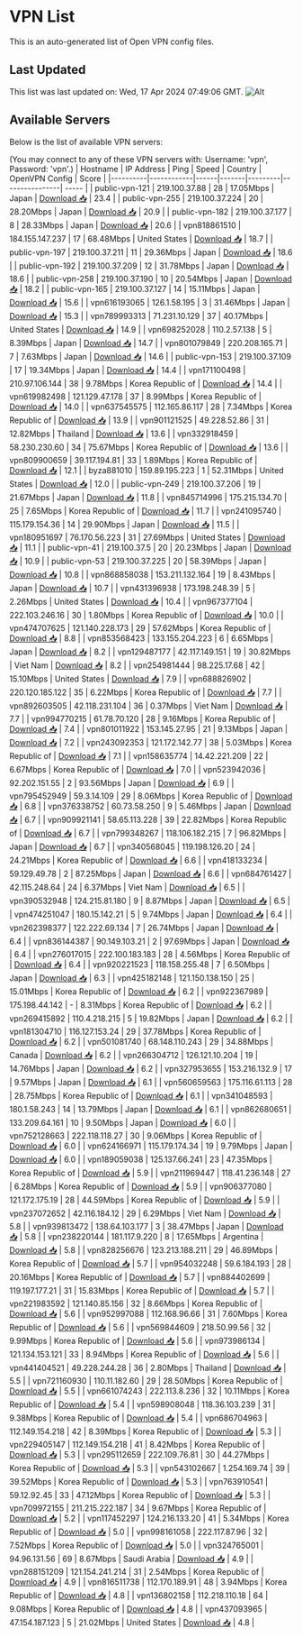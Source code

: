 # VPN List

This is an auto-generated list of Open VPN config files.

## Last Updated

This list was last updated on: Wed, 17 Apr 2024 07:49:06 GMT.
![Alt](https://repobeats.axiom.co/api/embed/186b98318ef1479477931607c1ad7d823f12451f.svg "Repobeats analytics image")

## Available Servers

Below is the list of available VPN servers:

(You may connect to any of these VPN servers with: Username: 'vpn', Password: 'vpn'.)
| Hostname | IP Address | Ping | Speed | Country | OpenVPN Config | Score |
|----------|------------|------|-------|---------|----------------| ----- |
| public-vpn-121 | 219.100.37.88 | 28 | 17.05Mbps | Japan | [Download 📥](./configs/server_0_JP.ovpn) | 23.4 |
| public-vpn-255 | 219.100.37.224 | 20 | 28.20Mbps | Japan | [Download 📥](./configs/server_1_JP.ovpn) | 20.9 |
| public-vpn-182 | 219.100.37.177 | 8 | 28.33Mbps | Japan | [Download 📥](./configs/server_2_JP.ovpn) | 20.6 |
| vpn818861510 | 184.155.147.237 | 17 | 68.48Mbps | United States | [Download 📥](./configs/server_3_US.ovpn) | 18.7 |
| public-vpn-197 | 219.100.37.211 | 11 | 29.36Mbps | Japan | [Download 📥](./configs/server_4_JP.ovpn) | 18.6 |
| public-vpn-192 | 219.100.37.209 | 12 | 31.78Mbps | Japan | [Download 📥](./configs/server_5_JP.ovpn) | 18.6 |
| public-vpn-258 | 219.100.37.190 | 10 | 20.54Mbps | Japan | [Download 📥](./configs/server_6_JP.ovpn) | 18.2 |
| public-vpn-165 | 219.100.37.127 | 14 | 15.11Mbps | Japan | [Download 📥](./configs/server_7_JP.ovpn) | 15.6 |
| vpn616193065 | 126.1.58.195 | 3 | 31.46Mbps | Japan | [Download 📥](./configs/server_8_JP.ovpn) | 15.3 |
| vpn789993313 | 71.231.10.129 | 37 | 40.17Mbps | United States | [Download 📥](./configs/server_9_US.ovpn) | 14.9 |
| vpn698252028 | 110.2.57.138 | 5 | 8.39Mbps | Japan | [Download 📥](./configs/server_10_JP.ovpn) | 14.7 |
| vpn801079849 | 220.208.165.71 | 7 | 7.63Mbps | Japan | [Download 📥](./configs/server_11_JP.ovpn) | 14.6 |
| public-vpn-153 | 219.100.37.109 | 17 | 19.34Mbps | Japan | [Download 📥](./configs/server_12_JP.ovpn) | 14.4 |
| vpn171100498 | 210.97.106.144 | 38 | 9.78Mbps | Korea Republic of | [Download 📥](./configs/server_13_KR.ovpn) | 14.4 |
| vpn619982498 | 121.129.47.178 | 37 | 8.99Mbps | Korea Republic of | [Download 📥](./configs/server_14_KR.ovpn) | 14.0 |
| vpn637545575 | 112.165.86.117 | 28 | 7.34Mbps | Korea Republic of | [Download 📥](./configs/server_15_KR.ovpn) | 13.9 |
| vpn901121525 | 49.228.52.86 | 31 | 12.82Mbps | Thailand | [Download 📥](./configs/server_16_TH.ovpn) | 13.6 |
| vpn332918459 | 58.230.230.60 | 34 | 75.67Mbps | Korea Republic of | [Download 📥](./configs/server_17_KR.ovpn) | 13.6 |
| vpn809900659 | 39.117.194.81 | 33 | 1.89Mbps | Korea Republic of | [Download 📥](./configs/server_18_KR.ovpn) | 12.1 |
| byza881010 | 159.89.195.223 | 1 | 52.31Mbps | United States | [Download 📥](./configs/server_19_US.ovpn) | 12.0 |
| public-vpn-249 | 219.100.37.206 | 19 | 21.67Mbps | Japan | [Download 📥](./configs/server_20_JP.ovpn) | 11.8 |
| vpn845714996 | 175.215.134.70 | 25 | 7.65Mbps | Korea Republic of | [Download 📥](./configs/server_21_KR.ovpn) | 11.7 |
| vpn241095740 | 115.179.154.36 | 14 | 29.90Mbps | Japan | [Download 📥](./configs/server_22_JP.ovpn) | 11.5 |
| vpn180951697 | 76.170.56.223 | 31 | 27.69Mbps | United States | [Download 📥](./configs/server_23_US.ovpn) | 11.1 |
| public-vpn-41 | 219.100.37.5 | 20 | 20.23Mbps | Japan | [Download 📥](./configs/server_24_JP.ovpn) | 10.9 |
| public-vpn-53 | 219.100.37.225 | 20 | 58.39Mbps | Japan | [Download 📥](./configs/server_25_JP.ovpn) | 10.8 |
| vpn868858038 | 153.211.132.164 | 19 | 8.43Mbps | Japan | [Download 📥](./configs/server_26_JP.ovpn) | 10.7 |
| vpn431396938 | 173.198.248.39 | 5 | 2.26Mbps | United States | [Download 📥](./configs/server_27_US.ovpn) | 10.4 |
| vpn967377104 | 222.103.246.16 | 30 | 1.80Mbps | Korea Republic of | [Download 📥](./configs/server_28_KR.ovpn) | 10.0 |
| vpn474707625 | 121.140.228.173 | 29 | 57.62Mbps | Korea Republic of | [Download 📥](./configs/server_29_KR.ovpn) | 8.8 |
| vpn853568423 | 133.155.204.223 | 6 | 6.65Mbps | Japan | [Download 📥](./configs/server_30_JP.ovpn) | 8.2 |
| vpn129487177 | 42.117.149.151 | 19 | 30.82Mbps | Viet Nam | [Download 📥](./configs/server_31_VN.ovpn) | 8.2 |
| vpn254981444 | 98.225.17.68 | 42 | 15.10Mbps | United States | [Download 📥](./configs/server_32_US.ovpn) | 7.9 |
| vpn688826902 | 220.120.185.122 | 35 | 6.22Mbps | Korea Republic of | [Download 📥](./configs/server_33_KR.ovpn) | 7.7 |
| vpn892603505 | 42.118.231.104 | 36 | 0.37Mbps | Viet Nam | [Download 📥](./configs/server_34_VN.ovpn) | 7.7 |
| vpn994770215 | 61.78.70.120 | 28 | 9.16Mbps | Korea Republic of | [Download 📥](./configs/server_35_KR.ovpn) | 7.4 |
| vpn801011922 | 153.145.27.95 | 21 | 9.13Mbps | Japan | [Download 📥](./configs/server_36_JP.ovpn) | 7.2 |
| vpn243092353 | 121.172.142.77 | 38 | 5.03Mbps | Korea Republic of | [Download 📥](./configs/server_37_KR.ovpn) | 7.1 |
| vpn158635774 | 14.42.221.209 | 22 | 6.67Mbps | Korea Republic of | [Download 📥](./configs/server_38_KR.ovpn) | 7.0 |
| vpn523942036 | 92.202.151.55 | 2 | 93.56Mbps | Japan | [Download 📥](./configs/server_39_JP.ovpn) | 6.9 |
| vpn795452949 | 59.3.14.109 | 29 | 8.06Mbps | Korea Republic of | [Download 📥](./configs/server_40_KR.ovpn) | 6.8 |
| vpn376338752 | 60.73.58.250 | 9 | 5.46Mbps | Japan | [Download 📥](./configs/server_41_JP.ovpn) | 6.7 |
| vpn909921141 | 58.65.113.228 | 39 | 22.82Mbps | Korea Republic of | [Download 📥](./configs/server_42_KR.ovpn) | 6.7 |
| vpn799348267 | 118.106.182.215 | 7 | 96.82Mbps | Japan | [Download 📥](./configs/server_43_JP.ovpn) | 6.7 |
| vpn340568045 | 119.198.126.20 | 24 | 24.21Mbps | Korea Republic of | [Download 📥](./configs/server_44_KR.ovpn) | 6.6 |
| vpn418133234 | 59.129.49.78 | 2 | 87.25Mbps | Japan | [Download 📥](./configs/server_45_JP.ovpn) | 6.6 |
| vpn684761427 | 42.115.248.64 | 24 | 6.37Mbps | Viet Nam | [Download 📥](./configs/server_46_VN.ovpn) | 6.5 |
| vpn390532948 | 124.215.81.180 | 9 | 8.87Mbps | Japan | [Download 📥](./configs/server_47_JP.ovpn) | 6.5 |
| vpn474251047 | 180.15.142.21 | 5 | 9.74Mbps | Japan | [Download 📥](./configs/server_48_JP.ovpn) | 6.4 |
| vpn262398377 | 122.222.69.134 | 7 | 26.74Mbps | Japan | [Download 📥](./configs/server_49_JP.ovpn) | 6.4 |
| vpn836144387 | 90.149.103.21 | 2 | 97.69Mbps | Japan | [Download 📥](./configs/server_50_JP.ovpn) | 6.4 |
| vpn276017015 | 222.100.183.183 | 28 | 4.56Mbps | Korea Republic of | [Download 📥](./configs/server_51_KR.ovpn) | 6.4 |
| vpn920221523 | 118.158.255.48 | 7 | 6.50Mbps | Japan | [Download 📥](./configs/server_52_JP.ovpn) | 6.3 |
| vpn425182148 | 121.150.138.150 | 25 | 15.01Mbps | Korea Republic of | [Download 📥](./configs/server_53_KR.ovpn) | 6.2 |
| vpn922367989 | 175.198.44.142 | - | 8.31Mbps | Korea Republic of | [Download 📥](./configs/server_54_KR.ovpn) | 6.2 |
| vpn269415892 | 110.4.218.215 | 5 | 19.82Mbps | Japan | [Download 📥](./configs/server_55_JP.ovpn) | 6.2 |
| vpn181304710 | 116.127.153.24 | 29 | 37.78Mbps | Korea Republic of | [Download 📥](./configs/server_56_KR.ovpn) | 6.2 |
| vpn501081740 | 68.148.110.243 | 29 | 34.88Mbps | Canada | [Download 📥](./configs/server_57_CA.ovpn) | 6.2 |
| vpn266304712 | 126.121.10.204 | 19 | 14.76Mbps | Japan | [Download 📥](./configs/server_58_JP.ovpn) | 6.2 |
| vpn327953655 | 153.216.132.9 | 17 | 9.57Mbps | Japan | [Download 📥](./configs/server_59_JP.ovpn) | 6.1 |
| vpn560659563 | 175.116.61.113 | 28 | 28.75Mbps | Korea Republic of | [Download 📥](./configs/server_60_KR.ovpn) | 6.1 |
| vpn341048593 | 180.1.58.243 | 14 | 13.79Mbps | Japan | [Download 📥](./configs/server_61_JP.ovpn) | 6.1 |
| vpn862680651 | 133.209.64.161 | 10 | 9.50Mbps | Japan | [Download 📥](./configs/server_62_JP.ovpn) | 6.0 |
| vpn752128663 | 222.118.118.27 | 30 | 9.06Mbps | Korea Republic of | [Download 📥](./configs/server_63_KR.ovpn) | 6.0 |
| vpn624166971 | 115.179.174.34 | 19 | 9.79Mbps | Japan | [Download 📥](./configs/server_64_JP.ovpn) | 6.0 |
| vpn189059038 | 125.137.66.241 | 23 | 47.35Mbps | Korea Republic of | [Download 📥](./configs/server_65_KR.ovpn) | 5.9 |
| vpn211969447 | 118.41.236.148 | 27 | 6.28Mbps | Korea Republic of | [Download 📥](./configs/server_66_KR.ovpn) | 5.9 |
| vpn906377080 | 121.172.175.19 | 28 | 44.59Mbps | Korea Republic of | [Download 📥](./configs/server_67_KR.ovpn) | 5.9 |
| vpn237072652 | 42.116.184.12 | 29 | 6.29Mbps | Viet Nam | [Download 📥](./configs/server_68_VN.ovpn) | 5.8 |
| vpn939813472 | 138.64.103.177 | 3 | 38.47Mbps | Japan | [Download 📥](./configs/server_69_JP.ovpn) | 5.8 |
| vpn238220144 | 181.117.9.220 | 8 | 17.65Mbps | Argentina | [Download 📥](./configs/server_70_AR.ovpn) | 5.8 |
| vpn828256676 | 123.213.188.211 | 29 | 46.89Mbps | Korea Republic of | [Download 📥](./configs/server_71_KR.ovpn) | 5.7 |
| vpn954032248 | 59.6.184.193 | 28 | 20.16Mbps | Korea Republic of | [Download 📥](./configs/server_72_KR.ovpn) | 5.7 |
| vpn884402699 | 119.197.177.21 | 31 | 15.83Mbps | Korea Republic of | [Download 📥](./configs/server_73_KR.ovpn) | 5.7 |
| vpn221983592 | 121.140.85.156 | 32 | 8.66Mbps | Korea Republic of | [Download 📥](./configs/server_74_KR.ovpn) | 5.6 |
| vpn952997088 | 112.168.96.66 | 31 | 7.60Mbps | Korea Republic of | [Download 📥](./configs/server_75_KR.ovpn) | 5.6 |
| vpn569844609 | 218.50.99.56 | 32 | 9.99Mbps | Korea Republic of | [Download 📥](./configs/server_76_KR.ovpn) | 5.6 |
| vpn973986134 | 121.134.153.121 | 33 | 8.94Mbps | Korea Republic of | [Download 📥](./configs/server_77_KR.ovpn) | 5.6 |
| vpn441404521 | 49.228.244.28 | 36 | 2.80Mbps | Thailand | [Download 📥](./configs/server_78_TH.ovpn) | 5.5 |
| vpn721160930 | 110.11.182.60 | 29 | 28.50Mbps | Korea Republic of | [Download 📥](./configs/server_79_KR.ovpn) | 5.5 |
| vpn661074243 | 222.113.8.236 | 32 | 10.11Mbps | Korea Republic of | [Download 📥](./configs/server_80_KR.ovpn) | 5.4 |
| vpn598908048 | 118.36.103.239 | 31 | 9.38Mbps | Korea Republic of | [Download 📥](./configs/server_81_KR.ovpn) | 5.4 |
| vpn686704963 | 112.149.154.218 | 42 | 8.39Mbps | Korea Republic of | [Download 📥](./configs/server_82_KR.ovpn) | 5.3 |
| vpn229405147 | 112.149.154.218 | 41 | 8.42Mbps | Korea Republic of | [Download 📥](./configs/server_83_KR.ovpn) | 5.3 |
| vpn295112659 | 222.109.76.81 | 30 | 44.27Mbps | Korea Republic of | [Download 📥](./configs/server_84_KR.ovpn) | 5.3 |
| vpn543102667 | 1.254.169.74 | 39 | 39.52Mbps | Korea Republic of | [Download 📥](./configs/server_85_KR.ovpn) | 5.3 |
| vpn763910541 | 59.12.92.45 | 33 | 47.12Mbps | Korea Republic of | [Download 📥](./configs/server_86_KR.ovpn) | 5.3 |
| vpn709972155 | 211.215.222.187 | 34 | 9.67Mbps | Korea Republic of | [Download 📥](./configs/server_87_KR.ovpn) | 5.2 |
| vpn117452297 | 124.216.133.20 | 41 | 5.34Mbps | Korea Republic of | [Download 📥](./configs/server_88_KR.ovpn) | 5.0 |
| vpn998161058 | 222.117.87.96 | 32 | 7.52Mbps | Korea Republic of | [Download 📥](./configs/server_89_KR.ovpn) | 5.0 |
| vpn324765001 | 94.96.131.56 | 69 | 8.67Mbps | Saudi Arabia | [Download 📥](./configs/server_90_SA.ovpn) | 4.9 |
| vpn288151209 | 121.154.241.214 | 31 | 2.54Mbps | Korea Republic of | [Download 📥](./configs/server_91_KR.ovpn) | 4.9 |
| vpn816511738 | 112.170.189.91 | 48 | 3.94Mbps | Korea Republic of | [Download 📥](./configs/server_92_KR.ovpn) | 4.8 |
| vpn136802158 | 112.218.110.18 | 64 | 9.08Mbps | Korea Republic of | [Download 📥](./configs/server_93_KR.ovpn) | 4.8 |
| vpn437093965 | 47.154.187.123 | 5 | 21.02Mbps | United States | [Download 📥](./configs/server_94_US.ovpn) | 4.8 |
